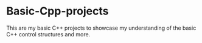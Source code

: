 # Basic-Cpp-projects
This are my basic C++ projects to showcase my understanding of the basic C++ control structures and more.
